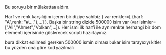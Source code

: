 Bu soruyu bir mülakattan aldım.

Harf ve renk karşılığını içeren bir diziye sahibiz ( var renkler=[ {harf: "A",renk: "#...."},…] ). Başka bir string dizide 500000 isim var (var isimler=["Ali","Ahmet","Volkan",…]). Her ismi ilk harfi ile aynı renkte herhangi bir dom elementi içerisinde gösterecek scripti hazırlayınız.

bura dikkat edilmesi gereken 500000 ismin olması bukar isim tarayıcıyı kitler bu yüzden ona göre kod yazılmalı